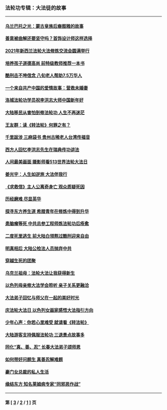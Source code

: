 ### 法轮功专辑：大法徒的故事
---
#### [乌兰巴托之光：蒙古皇族后裔图雅的故事](../../pages/nf1147481/n13155759.md?10030430) 
#### [善意被曲解还要坚守吗？首饰设计师这样选择](../../pages/nf1147481/n13077575.md?10030430) 
#### [2021年新西兰法轮大法修炼交流会圆满举行](../../pages/nf1147481/n13033149.md?10030430) 
#### [培养孩子道德高尚 前特级教师推荐一本书](../../pages/nf1147481/n12938640.md?10030430) 
#### [酷刑击不垮信念 八旬老人帮助7.5万华人](../../pages/nf1147481/n12880712.md?10030430) 
#### [一个来自共产中国的爱情故事：营救未婚妻](../../pages/nf1147481/n12778386.md?10030430) 
#### [洛城法轮功学员祝李洪志大师中国新年好](../../pages/nf1147481/n12724685.md?10030430) 
#### [大陆移民从害怕到修法轮功 人生不再迷茫](../../pages/nf1147481/n12414325.md?10030430) 
#### [王友群：读《转法轮》何罪之有？](../../pages/nf1147481/n12408647.md?10030430) 
#### [千里跋涉 三麻袋书 贵州古稀老人台湾传福音](../../pages/nf1147481/n12198750.md?10030430) 
#### [西方人回忆李洪志先生在瑞典传功讲法](../../pages/nf1147481/n12099607.md?10030430) 
#### [人间最美画面 摄影师看513世界法轮大法日](../../pages/nf1147481/n12094118.md?10030430) 
#### [姜光宇：人生如逆旅 大法伴我行](../../pages/nf1147481/n12088664.md?10030430) 
#### [《求救信》主人公离奇身亡 观众质疑死因](../../pages/nf1147481/n11845215.md?10030430) 
#### [历经磨难 尽显英华](../../pages/nf1147481/n11723297.md?10030430) 
#### [探寻东方养生道 希腊青年在修炼中得到升华](../../pages/nf1147481/n11494502.md?10030430) 
#### [患脑瘤等死 中共总参工程师炼法轮功后痊愈](../../pages/nf1147481/n11466682.md?10030430) 
#### [二度死里逃生 前大陆白领熬过酷刑迎来自由](../../pages/nf1147481/n11368594.md?10030430) 
#### [明真相后 大陆公检法人员抛弃中共](../../pages/nf1147481/n11358618.md?10030430) 
#### [穿越生死的团聚](../../pages/nf1147481/n11258922.md?10030430) 
#### [乌克兰祖母：法轮大法让我获得新生](../../pages/nf1147481/n11269457.md?10030430) 
#### [以色列母亲修大法学会聆听 亲子关系更融洽](../../pages/nf1147481/n11268195.md?10030430) 
#### [大法弟子回忆与师父在一起的美好时光](../../pages/nf1147481/n11267759.md?10030430) 
#### [庆法轮大法日 以色列女画家感悟大法指引方向](../../pages/nf1147481/n11267735.md?10030430) 
#### [少年心声：你若心里难受 就请看《转法轮》](../../pages/nf1147481/n11267496.md?10030430) 
#### [大陆游客支持佩服法轮功 三退景点故事多](../../pages/nf1147481/n11267378.md?10030430) 
#### [同化“真、善、忍” 长春大法弟子颂师恩](../../pages/nf1147481/n11266497.md?10030430) 
#### [如何带好问题生 真善忍解难题](../../pages/nf1147481/n11243655.md?10030430) 
#### [豪门女总裁的私人生活](../../pages/nf1147481/n10127794.md?10030430) 
#### [缘结东方 知名莱姆病专家“同邪恶作战”](../../pages/nf1147481/n10682468.md?10030430) 

---
#### 第 [ [3](./3.md?10030430) / [2](./2.md?10030430) / [1](./1.md?10030430) ] 页
